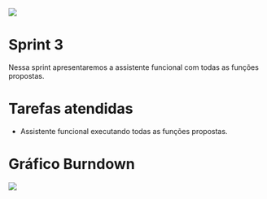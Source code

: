 <!DOCTYPE html>

<p align="left">
  <img src="https://github.com/TheLooksDatabase/Julius/blob/main/3)%20Images/Sprint%201%20Nessa%20sprint%20apresentaremos%20os%20c%C3%B3digos%20das%20fun%C3%A7%C3%B5es%20cota%C3%A7%C3%A3o%20do%20dia%2C%20calculadora%20de%20juros%20compostos%2C%20metas%20(sem%20API%20de%20cadastro)%2C%20conversor%20de%20moedas%20e%20a%20implementa%C3%A7%C3%A3o%20do%20reconhecimento%20de%20voz%20e%20retorno%20%20(1)/4.png" />
</p>  

<h1 align="left">Sprint 3</h1>

Nessa sprint apresentaremos a assistente funcional com todas as funções propostas.


<h1 align="left">Tarefas atendidas</h1>

- Assistente funcional executando todas as funções propostas.


<h1 align="left">Gráfico Burndown</h1>
<p align="left">
  <img src="https://github.com/TheLooksDatabase/Julius/blob/main/3)%20Images/Grafico%20burndown%203.jpeg"/>
</p> 




  

					  


